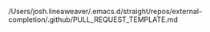/Users/josh.lineaweaver/.emacs.d/straight/repos/external-completion/.github/PULL_REQUEST_TEMPLATE.md